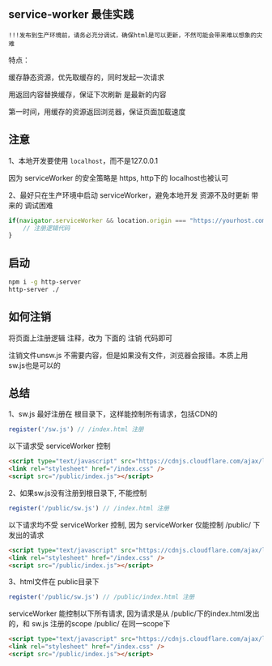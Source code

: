 ## service-worker 最佳实践

`!!!发布到生产环境前，请务必充分调试，确保html是可以更新，不然可能会带来难以想象的灾难`

特点：

缓存静态资源，优先取缓存的，同时发起一次请求

用返回内容替换缓存，保证下次刷新 是最新的内容

第一时间，用缓存的资源返回浏览器，保证页面加载速度

## 注意

1、本地开发要使用 `localhost`，而不是127.0.0.1

因为 serviceWorker 的安全策略是 https, http下的 localhost也被认可

2、最好只在生产环境中启动 serviceWorker，避免本地开发 资源不及时更新 带来的 调试困难

```js
if(navigator.serviceWorker && location.origin === "https://yourhost.com"){
    // 注册逻辑代码
}
```

## 启动

```sh
npm i -g http-server
http-server ./
```

## 如何注销

将页面上注册逻辑 注释，改为 下面的 注销 代码即可

注销文件unsw.js 不需要内容，但是如果没有文件，浏览器会报错。本质上用sw.js也是可以的

## 总结

1、sw.js 最好注册在 根目录下，这样能控制所有请求，包括CDN的

```js
register('/sw.js') // /index.html 注册
```

以下请求受 serviceWorker 控制

```html
<script type="text/javascript" src="https://cdnjs.cloudflare.com/ajax/libs/echarts/4.8.0/echarts.min.js" ></script>
<link rel="stylesheet" href="/index.css" />
<script src="/public/index.js"></script>
```

2、如果sw.js没有注册到根目录下, 不能控制

```js
register('/public/sw.js') // /index.html 注册
```

以下请求均不受 serviceWorker 控制, 因为 serviceWorker 仅能控制 /public/ 下发出的请求

```html
<script type="text/javascript" src="https://cdnjs.cloudflare.com/ajax/libs/echarts/4.8.0/echarts.min.js" ></script>
<link rel="stylesheet" href="/index.css" />
<script src="/public/index.js"></script>
```

3、html文件在 public目录下

```js
register('/public/sw.js') // /public/index.html 注册
```

serviceWorker 能控制以下所有请求, 因为请求是从 /public/下的index.html发出的，和 sw.js 注册的scope /public/ 在同一scope下

```html
<script type="text/javascript" src="https://cdnjs.cloudflare.com/ajax/libs/echarts/4.8.0/echarts.min.js" ></script>
<link rel="stylesheet" href="/index.css" />
<script src="/public/index.js"></script>
```
